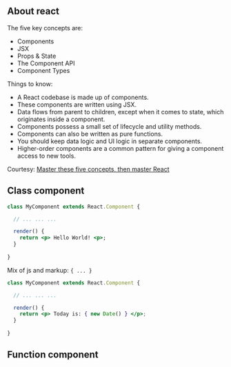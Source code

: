 ## About react
The five key concepts are:
* Components
* JSX
* Props & State
* The Component API
* Component Types

Things to know:
* A React codebase is made up of components.
* These components are written using JSX.
* Data flows from parent to children, except when it comes to state, which originates inside a component.
* Components possess a small set of lifecycle and utility methods.
* Components can also be written as pure functions.
* You should keep data logic and UI logic in separate components.
* Higher-order components are a common pattern for giving a component access to new tools.

Courtesy: [Master these five concepts, then master React](https://www.freecodecamp.org/news/the-5-things-you-need-to-know-to-understand-react-a1dbd5d114a3/)

## Class component
```jsx
class MyComponent extends React.Component {

  // ... ... ...

  render() {
    return <p> Hello World! <p>;
  }
  
}
```

Mix of js and markup: `{ ... }`
```jsx
class MyComponent extends React.Component {

  // ... ... ...

  render() {
    return <p> Today is: { new Date() } </p>;
  }
  
}
```

## Function component
